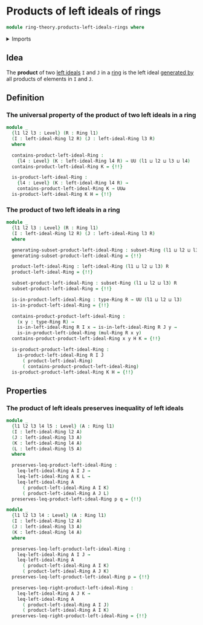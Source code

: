 # Products of left ideals of rings

```agda
module ring-theory.products-left-ideals-rings where
```

<details><summary>Imports</summary>

```agda
open import foundation.dependent-pair-types
open import foundation.identity-types
open import foundation.propositional-truncations
open import foundation.universe-levels

open import ring-theory.left-ideals-generated-by-subsets-rings
open import ring-theory.left-ideals-rings
open import ring-theory.poset-of-left-ideals-rings
open import ring-theory.products-subsets-rings
open import ring-theory.rings
open import ring-theory.subsets-rings
```

</details>

## Idea

The **product** of two [left ideals](ring-theory.left-ideals-rings.md) `I` and
`J` in a [ring](ring-theory.rings.md) is the left ideal
[generated by](ring-theory.left-ideals-generated-by-subsets-rings.md) all
products of elements in `I` and `J`.

## Definition

### The universal property of the product of two left ideals in a ring

```agda
module _
  {l1 l2 l3 : Level} (R : Ring l1)
  (I : left-ideal-Ring l2 R) (J : left-ideal-Ring l3 R)
  where

  contains-product-left-ideal-Ring :
    {l4 : Level} (K : left-ideal-Ring l4 R) → UU (l1 ⊔ l2 ⊔ l3 ⊔ l4)
  contains-product-left-ideal-Ring K = {!!}

  is-product-left-ideal-Ring :
    {l4 : Level} (K : left-ideal-Ring l4 R) →
    contains-product-left-ideal-Ring K → UUω
  is-product-left-ideal-Ring K H = {!!}
```

### The product of two left ideals in a ring

```agda
module _
  {l1 l2 l3 : Level} (R : Ring l1)
  (I : left-ideal-Ring l2 R) (J : left-ideal-Ring l3 R)
  where

  generating-subset-product-left-ideal-Ring : subset-Ring (l1 ⊔ l2 ⊔ l3) R
  generating-subset-product-left-ideal-Ring = {!!}

  product-left-ideal-Ring : left-ideal-Ring (l1 ⊔ l2 ⊔ l3) R
  product-left-ideal-Ring = {!!}

  subset-product-left-ideal-Ring : subset-Ring (l1 ⊔ l2 ⊔ l3) R
  subset-product-left-ideal-Ring = {!!}

  is-in-product-left-ideal-Ring : type-Ring R → UU (l1 ⊔ l2 ⊔ l3)
  is-in-product-left-ideal-Ring = {!!}

  contains-product-product-left-ideal-Ring :
    (x y : type-Ring R) →
    is-in-left-ideal-Ring R I x → is-in-left-ideal-Ring R J y →
    is-in-product-left-ideal-Ring (mul-Ring R x y)
  contains-product-product-left-ideal-Ring x y H K = {!!}

  is-product-product-left-ideal-Ring :
    is-product-left-ideal-Ring R I J
      ( product-left-ideal-Ring)
      ( contains-product-product-left-ideal-Ring)
  is-product-product-left-ideal-Ring K H = {!!}
```

## Properties

### The product of left ideals preserves inequality of left ideals

```agda
module _
  {l1 l2 l3 l4 l5 : Level} (A : Ring l1)
  (I : left-ideal-Ring l2 A)
  (J : left-ideal-Ring l3 A)
  (K : left-ideal-Ring l4 A)
  (L : left-ideal-Ring l5 A)
  where

  preserves-leq-product-left-ideal-Ring :
    leq-left-ideal-Ring A I J →
    leq-left-ideal-Ring A K L →
    leq-left-ideal-Ring A
      ( product-left-ideal-Ring A I K)
      ( product-left-ideal-Ring A J L)
  preserves-leq-product-left-ideal-Ring p q = {!!}

module _
  {l1 l2 l3 l4 : Level} (A : Ring l1)
  (I : left-ideal-Ring l2 A)
  (J : left-ideal-Ring l3 A)
  (K : left-ideal-Ring l4 A)
  where

  preserves-leq-left-product-left-ideal-Ring :
    leq-left-ideal-Ring A I J →
    leq-left-ideal-Ring A
      ( product-left-ideal-Ring A I K)
      ( product-left-ideal-Ring A J K)
  preserves-leq-left-product-left-ideal-Ring p = {!!}

  preserves-leq-right-product-left-ideal-Ring :
    leq-left-ideal-Ring A J K →
    leq-left-ideal-Ring A
      ( product-left-ideal-Ring A I J)
      ( product-left-ideal-Ring A I K)
  preserves-leq-right-product-left-ideal-Ring = {!!}
```
